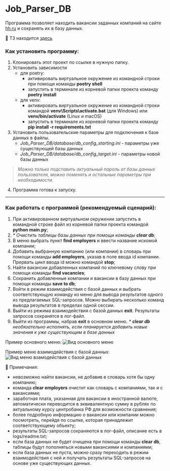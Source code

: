# Job_Parser_DB

Программа позволяет находить вакансии заданных компаний на сайте [hh.ru](https://hh.ru/) и сохранять их в базу данных.

:page_facing_up: ТЗ находится [здесь](https://skyengpublic.notion.site/5-1006b67899fb4ce1bd97668c09352453)

### Как установить программу: 
1. Клонировать этот проект по ссылке в нужную папку.
2. Установить зависимости
    + для poetry:
        - активировать виртуальное окружение из командной строки при помощи команды **poetry shell**
        - запустить в терминале из корневой папки проекта команду **poetry install**
    + для venv:
        - активировать виртуальное окружение из командной строки командой **venv\Scripts\activate.bat** (для Windows) или **venv/bin/activate** (Linux и macOS)
        - запустить в терминале из корневой папки проекта команду **pip install -r requirements.txt**  
3. Установить пользовательские параметры для подключения к базе данных в файлы.
    + *Job_Parser_DB/database/db_config_starting.ini* - параметры уже существующей базы данных
    + *Job_Parser_DB/database/db_config_target.ini* - параметры новой базы данных
> *Можно только подставить актуальный пароль от базы данных пользователя, можно поменять и остальные параметры при необходимости.*
4. Программа готова к запуску.
___________________________________________

### Как работать с программой (рекомендуемый сценарий): 
1. При активированном виртуальном окружении запустить в командной строке файл из корневой папки проекта командой **python main.py**;
2. _* Очистить таблицы базы данных при помощи команды **clear db**_;
3. В меню выбрать пункт **find employers** и ввести название искомой компании;
4. Добавить выбранную компанию (или компании) в словарь при помощи команды **add employers**, указав в поле ввода id компании. Прервать цикл ввода id можно командой **stop**;
5. Найти вакансии добавленных компаний по ключевому слову при помощи команды **find vacancies**; 
6. Сохранить добавленные компании и вакансии в базу данных при помощи команды **save to db**;
7. Войти в режим взаимодействия с базой данных и выбрать соответствующую команду из меню для вывода результатов одного из предлагаемых SQL-запросов. Можно выбирать несколько команд вывода результатов в пределах одной сессии.
8. Выйти из режима взаимодействия с базой данных **exit**. Результаты запросов сохранятся в лог-файл.
9. Выйти из программы, набрав **exit** в основном меню.
   _* **clear db** необязательно исполнять, если планируется добавить новые значения к уже существующим в базе данных_

Пример основного меню:
![Вид основного меню](http://joxi.ru/krDZkQyCd5JVV2.jpg)

Пример меню взаимодействия с базой данных:
![Вид меню взамодействия с базой данных](http://joxi.ru/a2XdYNPTpLDO02.jpg)

:pushpin: Примечания:
* невозможно найти вакансии, не добавив в словарь хотя бы одну компанию;
* команда **clear employers** очистит как словарь с компаниями, так и с вакансиями;
* заработная плата, указанная для вакансии в иностранной валюте, автоматически переводится в эквивалентную сумму в рублях по актуальному курсу центробанка РФ для возможности сравнения;
* более подробную информацию о вакансии или компании можно посмотреть, перейдя по ссылке, которая принадлежит соответствующему объекту;
* результаты SQL-запросов сохраняются в лог-файл, описание есть в logs/readme.txt;
* если база данных не будет очищена при помощи команды **clear db**, таблицы будут пополняться новыми вакансиями и компаниями;
* если база данных не пуста, можно сразу переходить в режим взаимодействия с ней и получать результаты SQL-запросов на основе уже существующих данных.
